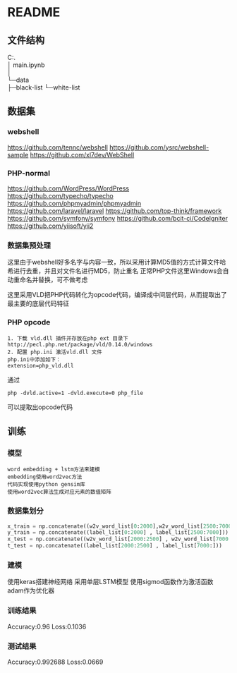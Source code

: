 # README

## 文件结构
C:.             
│  main.ipynb   
│               
└─data          
    ├─black-list
    └─white-list

## 数据集

### webshell
https://github.com/tennc/webshell
https://github.com/ysrc/webshell-sample
https://github.com/xl7dev/WebShell

### PHP-normal
https://github.com/WordPress/WordPress
https://github.com/typecho/typecho
https://github.com/phpmyadmin/phpmyadmin
https://github.com/laravel/laravel
https://github.com/top-think/framework
https://github.com/symfony/symfony
https://github.com/bcit-ci/CodeIgniter
https://github.com/yiisoft/yii2

### 数据集预处理
这里由于webshell好多名字与内容一致，所以采用计算MD5值的方式计算文件哈希进行去重，并且对文件名进行MD5，防止重名
正常PHP文件这里Windows会自动重命名并替换，可不做考虑

这里采用VLD把PHP代码转化为opcode代码，编译成中间层代码，从而提取出了最主要的底层代码特征

### PHP opcode
```
1. 下载 vld.dll 插件并存放在php ext 目录下
http://pecl.php.net/package/vld/0.14.0/windows
2. 配置 php.ini 激活vld.dll 文件
php.ini中添加如下：
extension=php_vld.dll
```
通过
```
php -dvld.active=1 -dvld.execute=0 php_file
```
可以提取出opcode代码

## 训练

### 模型
```
word embedding + lstm方法来建模
embedding使用word2vec方法
代码实现使用python gensim库
使用word2vec算法生成对应元素的数值矩阵
```

### 数据集划分
```python
x_train = np.concatenate((w2v_word_list[0:2000],w2v_word_list[2500:7000]))
y_train = np.concatenate((label_list[0:2000] , label_list[2500:7000]))
x_test = np.concatenate((w2v_word_list[2000:2500] , w2v_word_list[7000:]))
t_test = np.concatenate((label_list[2000:2500] , label_list[7000:]))
```

### 建模

使用keras搭建神经网络
采用单层LSTM模型
使用sigmod函数作为激活函数
adam作为优化器

### 训练结果
Accuracy:0.96 Loss:0.1036

### 测试结果
Accuracy:0.992688 Loss:0.0669